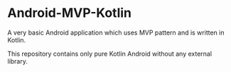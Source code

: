 # Android-MVP-Kotlin
A very basic Android application which uses MVP pattern and is written in Kotlin.

This repository contains only pure Kotlin Android without any external library.
